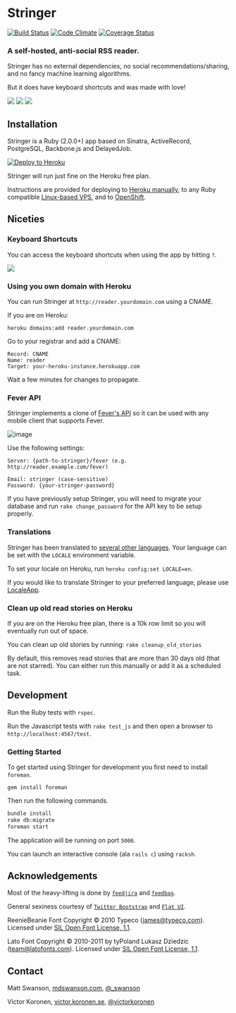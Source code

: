 # Stringer

[![Build Status](https://api.travis-ci.org/swanson/stringer.svg?style=flat)](https://travis-ci.org/swanson/stringer)
[![Code Climate](https://codeclimate.com/github/swanson/stringer.svg?style=flat)](https://codeclimate.com/github/swanson/stringer)
[![Coverage Status](https://coveralls.io/repos/swanson/stringer/badge.svg?style=flat)](https://coveralls.io/r/swanson/stringer)

### A self-hosted, anti-social RSS reader.

Stringer has no external dependencies, no social recommendations/sharing, and no fancy machine learning algorithms.

But it does have keyboard shortcuts and was made with love!

![](screenshots/instructions.png)
![](screenshots/stories.png)
![](screenshots/feed.png)

## Installation

Stringer is a Ruby (2.0.0+) app based on Sinatra, ActiveRecord, PostgreSQL, Backbone.js and DelayedJob.

[![Deploy to Heroku](https://cdn.herokuapp.com/deploy/button.svg)](https://heroku.com/deploy)

Stringer will run just fine on the Heroku free plan.

Instructions are provided for deploying to [Heroku manually](/docs/Heroku.md), to any Ruby 
compatible [Linux-based VPS](/docs/VPS.md), and to [OpenShift](/docs/OpenShift.md).

## Niceties

### Keyboard Shortcuts

You can access the keyboard shortcuts when using the app by hitting `?`.

![](screenshots/keyboard_shortcuts.png)

### Using you own domain with Heroku

You can run Stringer at `http://reader.yourdomain.com` using a CNAME.

If you are on Heroku:

```
heroku domains:add reader.yourdomain.com
```

Go to your registrar and add a CNAME:
```
Record: CNAME
Name: reader
Target: your-heroku-instance.herokuapp.com
```

Wait a few minutes for changes to propagate.

### Fever API

Stringer implements a clone of [Fever's API](http://www.feedafever.com/api) so it can be used with any mobile client that supports Fever.

![image](https://f.cloud.github.com/assets/56947/546236/68456536-c288-11e2-834b-9043dc75a087.png)

Use the following settings:

```
Server: {path-to-stringer}/fever (e.g. http://reader.example.com/fever)

Email: stringer (case-sensitive)
Password: {your-stringer-password}
```

If you have previously setup Stringer, you will need to migrate your database and run `rake change_password` for the API key to be setup properly.

### Translations

Stringer has been translated to [several other languages](config/locales). Your language can be set with the `LOCALE` environment variable.

To set your locale on Heroku, run `heroku config:set LOCALE=en`.

If you would like to translate Stringer to your preferred language, please use [LocaleApp](http://www.localeapp.com/projects/4637).

### Clean up old read stories on Heroku

If you are on the Heroku free plan, there is a 10k row limit so you will
eventually run out of space.

You can clean up old stories by running: `rake cleanup_old_stories`

By default, this removes read stories that are more than 30 days old (that
are not starred). You can either run this manually or add it as a scheduled
task.

## Development

Run the Ruby tests with `rspec`.

Run the Javascript tests with `rake test_js` and then open a browser to `http://localhost:4567/test`.

### Getting Started

To get started using Stringer for development you first need to install `foreman`.

    gem install foreman

Then run the following commands.

```sh
bundle install
rake db:migrate
foreman start
```

The application will be running on port `5000`.

You can launch an interactive console (ala `rails c`) using `racksh`.

## Acknowledgements

Most of the heavy-lifting is done by [`feedjira`](https://github.com/feedjira/feedjira) and [`feedbag`](https://github.com/dwillis/feedbag).

General sexiness courtesy of [`Twitter Bootstrap`](http://twitter.github.io/bootstrap/) and [`Flat UI`](http://designmodo.github.io/Flat-UI/).

ReenieBeanie Font Copyright &copy; 2010 Typeco (james@typeco.com). Licensed under [SIL Open Font License, 1.1](scripts.sil.org/OFL).

Lato Font Copyright &copy; 2010-2011 by tyPoland Lukasz Dziedzic (team@latofonts.com). Licensed under [SIL Open Font License, 1.1](scripts.sil.org/OFL).

## Contact

Matt Swanson, [mdswanson.com](http://mdswanson.com), [@_swanson](http://twitter.com/_swanson)

Victor Koronen, [victor.koronen.se](http://victor.koronen.se/), [@victorkoronen](https://twitter.com/victorkoronen)
